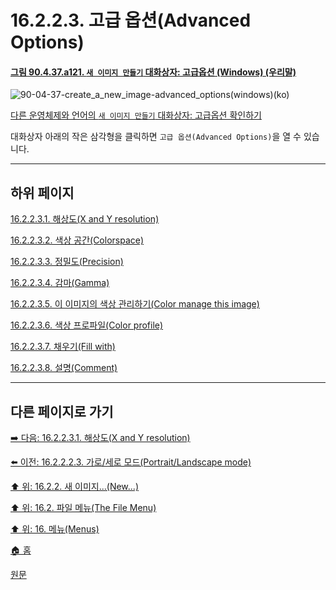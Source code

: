# 16.2.2.3. 고급 옵션(Advanced Options)

<a id="90-04-37-a121"></a>

#### [그림 90.4.37.a121. `새 이미지 만들기` 대화상자: 고급옵션 (Windows) (우리말)](./90-04-0037-create_a_new_image.md#90-04-37-a121)
![90-04-37-create_a_new_image-advanced_options(windows)(ko)](https://github.com/wonder13662/gimp/assets/15767104/605d2abd-bfb3-4dc7-b808-99aad6c1cc1c)

[다른 운영체제와 언어의 `새 이미지 만들기` 대화상자: 고급옵션 확인하기](./90-04-0037-create_a_new_image.md#90-04-37-a122)

대화상자 아래의 작은 삼각형을 클릭하면 `고급 옵션(Advanced Options)`을 열 수 있습니다.

***

## 하위 페이지

[16.2.2.3.1. 해상도(X and Y resolution)](./16-02-02-03-01-x_y_resolution.md)

[16.2.2.3.2. 색상 공간(Colorspace)](./16-02-02-03-02-colorspace.md)

[16.2.2.3.3. 정밀도(Precision)](./16-02-02-03-03-precision.md)

[16.2.2.3.4. 감마(Gamma)](./16-02-02-03-04-gamma.md)

[16.2.2.3.5. 이 이미지의 색상 관리하기(Color manage this image)](./16-02-02-03-05-color_manage_this_image.md)

[16.2.2.3.6. 색상 프로파일(Color profile)](./16-02-02-03-06-color_profile.md)

[16.2.2.3.7. 채우기(Fill with)](./16-02-02-03-07-fill_with.md)

[16.2.2.3.8. 설명(Comment)](./16-02-02-03-08-comment.md)

***

## 다른 페이지로 가기

[➡️ 다음: 16.2.2.3.1. 해상도(X and Y resolution)](./16-02-02-03-01-x_y_resolution.md)

[⬅️ 이전: 16.2.2.2.3. 가로/세로 모드(Portrait/Landscape mode)](./16-02-02-02-03-portrait_landscape_mode.md)

[⬆️ 위: 16.2.2. 새 이미지...(New...)](./16-02-02-00-new.md)

[⬆️ 위: 16.2. 파일 메뉴(The File Menu)](./16-02-00-the-file-menu.md)

[⬆️ 위: 16. 메뉴(Menus)](./16-00-menus.md)

[🏠 홈](./00-home.md)

[원문](https://docs.gimp.org/2.10/ko/gimp-file-new.html#idm22657)
